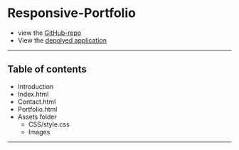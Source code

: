 # Responsive-Portfolio
* view the [GitHub-repo](https://github.com/girmaD/Responsive_Portfolio)
* View the [depolyed application](https://girmad.github.io/Responsive_Portfolio/index.html)
___
## Table of contents
* Introduction
* Index.html
* Contact.html
* Portfolio.html
* Assets folder
    * CSS/style.css
    * Images
______
